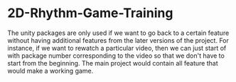# 2D-Rhythm-Game-Training

The unity packages are only used if we want to go back to a certain 
feature without having additional features from the later versions of the project.
For instance, if we want to rewatch a particular video, then we can just start of with
package number corresponding to the video so that we don't have to start from the beginning.
The main project would contain all feature that would make a working game.
